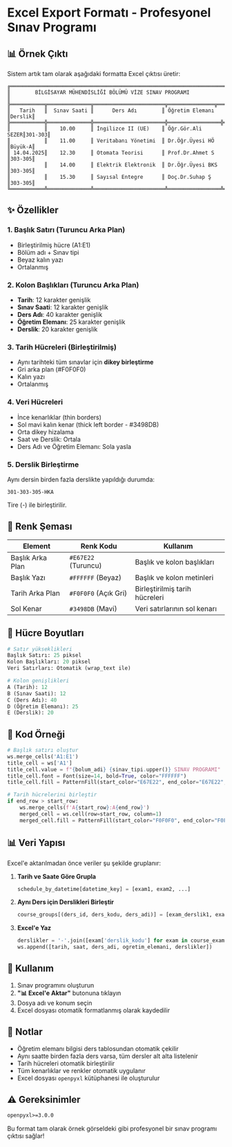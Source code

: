 # Excel Export Formatı - Profesyonel Sınav Programı

## 📊 Örnek Çıktı

Sistem artık tam olarak aşağıdaki formatta Excel çıktısı üretir:

```
╔═══════════════════════════════════════════════════════════════════════════╗
║        BİLGİSAYAR MÜHENDİSLİĞİ BÖLÜMÜ VİZE SINAV PROGRAMI               ║
╠═══════════╦══════════════╦═══════════════════════╦═══════════════╦═══════╣
║   Tarih   ║  Sınav Saati ║      Ders Adı        ║ Öğretim Elemanı ║Derslik║
╠═══════════╬══════════════╬═══════════════════════╬═════════════════╬═══════╣
║           ║    10.00     ║ İngilizce II (UE)    ║ Öğr.Gör.Ali SEZER║301-303║
║           ║    11.00     ║ Veritabanı Yönetimi  ║ Dr.Öğr.Üyesi HÖ  ║Büyük-A║
║ 14.04.2025║    12.30     ║ Otomata Teorisi      ║ Prof.Dr.Ahmet S  ║303-305║
║           ║    14.00     ║ Elektrik Elektronik  ║ Dr.Öğr.Üyesi BKS ║303-305║
║           ║    15.30     ║ Sayısal Entegre      ║ Doç.Dr.Suhap Ş   ║303-305║
╚═══════════╩══════════════╩═══════════════════════╩═════════════════╩═══════╝
```

## ✨ Özellikler

### 1. **Başlık Satırı (Turuncu Arka Plan)**
- Birleştirilmiş hücre (A1:E1)
- Bölüm adı + Sınav tipi
- Beyaz kalın yazı
- Ortalanmış

### 2. **Kolon Başlıkları (Turuncu Arka Plan)**
- **Tarih**: 12 karakter genişlik
- **Sınav Saati**: 12 karakter genişlik  
- **Ders Adı**: 40 karakter genişlik
- **Öğretim Elemanı**: 25 karakter genişlik
- **Derslik**: 20 karakter genişlik

### 3. **Tarih Hücreleri (Birleştirilmiş)**
- Aynı tarihteki tüm sınavlar için **dikey birleştirme**
- Gri arka plan (#F0F0F0)
- Kalın yazı
- Ortalanmış

### 4. **Veri Hücreleri**
- İnce kenarlıklar (thin borders)
- Sol mavi kalın kenar (thick left border - #3498DB)
- Orta dikey hizalama
- Saat ve Derslik: Ortala
- Ders Adı ve Öğretim Elemanı: Sola yasla

### 5. **Derslik Birleştirme**
Aynı dersin birden fazla derslikte yapıldığı durumda:
```
301-303-305-HKA
```
Tire (-) ile birleştirilir.

## 🎨 Renk Şeması

| Element | Renk Kodu | Kullanım |
|---------|-----------|----------|
| Başlık Arka Plan | `#E67E22` (Turuncu) | Başlık ve kolon başlıkları |
| Başlık Yazı | `#FFFFFF` (Beyaz) | Başlık ve kolon metinleri |
| Tarih Arka Plan | `#F0F0F0` (Açık Gri) | Birleştirilmiş tarih hücreleri |
| Sol Kenar | `#3498DB` (Mavi) | Veri satırlarının sol kenarı |

## 📐 Hücre Boyutları

```python
# Satır yükseklikleri
Başlık Satırı: 25 piksel
Kolon Başlıkları: 20 piksel
Veri Satırları: Otomatik (wrap_text ile)

# Kolon genişlikleri
A (Tarih): 12
B (Sınav Saati): 12
C (Ders Adı): 40
D (Öğretim Elemanı): 25
E (Derslik): 20
```

## 🔧 Kod Örneği

```python
# Başlık satırı oluştur
ws.merge_cells('A1:E1')
title_cell = ws['A1']
title_cell.value = f"{bolum_adi} {sinav_tipi.upper()} SINAV PROGRAMI"
title_cell.font = Font(size=14, bold=True, color="FFFFFF")
title_cell.fill = PatternFill(start_color="E67E22", end_color="E67E22", fill_type="solid")

# Tarih hücrelerini birleştir
if end_row > start_row:
    ws.merge_cells(f'A{start_row}:A{end_row}')
    merged_cell = ws.cell(row=start_row, column=1)
    merged_cell.fill = PatternFill(start_color="F0F0F0", end_color="F0F0F0", fill_type="solid")
```

## 📊 Veri Yapısı

Excel'e aktarılmadan önce veriler şu şekilde gruplanır:

1. **Tarih ve Saate Göre Grupla**
   ```python
   schedule_by_datetime[datetime_key] = [exam1, exam2, ...]
   ```

2. **Aynı Ders için Derslikleri Birleştir**
   ```python
   course_groups[(ders_id, ders_kodu, ders_adi)] = [exam_derslik1, exam_derslik2]
   ```

3. **Excel'e Yaz**
   ```python
   derslikler = '-'.join([exam['derslik_kodu'] for exam in course_exams])
   ws.append([tarih, saat, ders_adi, ogretim_elemani, derslikler])
   ```

## 🎯 Kullanım

1. Sınav programını oluşturun
2. **"📊 Excel'e Aktar"** butonuna tıklayın
3. Dosya adı ve konum seçin
4. Excel dosyası otomatik formatlanmış olarak kaydedilir

## 📝 Notlar

- Öğretim elemanı bilgisi ders tablosundan otomatik çekilir
- Aynı saatte birden fazla ders varsa, tüm dersler alt alta listelenir
- Tarih hücreleri otomatik birleştirilir
- Tüm kenarlıklar ve renkler otomatik uygulanır
- Excel dosyası `openpyxl` kütüphanesi ile oluşturulur

## ⚠️ Gereksinimler

```txt
openpyxl>=3.0.0
```

Bu format tam olarak örnek görseldeki gibi profesyonel bir sınav programı çıktısı sağlar!

